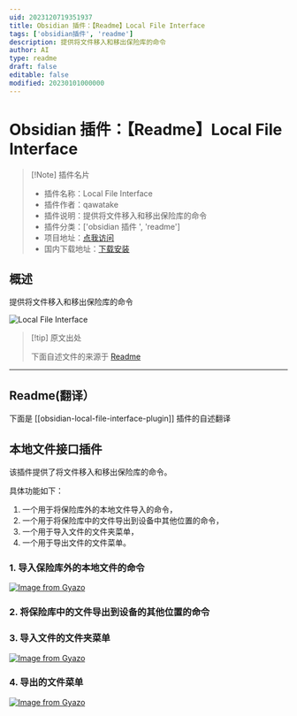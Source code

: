 ```yaml
---
uid: 2023120719351937
title: Obsidian 插件：【Readme】Local File Interface
tags: ['obsidian插件', 'readme']
description: 提供将文件移入和移出保险库的命令
author: AI
type: readme
draft: false
editable: false
modified: 20230101000000
---
```


# Obsidian 插件：【Readme】Local File Interface

> [!Note] 插件名片
> - 插件名称：Local File Interface
> - 插件作者：qawatake
> - 插件说明：提供将文件移入和移出保险库的命令
> - 插件分类：['obsidian 插件 ', 'readme']
> - 项目地址：[点我访问](https://github.com/qawatake/obsidian-local-file-interface-plugin)
> - 国内下载地址：[下载安装](https://pkmer.cn/products/plugin/pluginMarket/?obsidian-local-file-interface-plugin)

## 概述

提供将文件移入和移出保险库的命令

![Local File Interface](https://cdn.pkmer.cn/covers/obsidian-local-file-interface-plugin_new.gif)

> [!tip] 原文出处
>
>下面自述文件的来源于 [Readme](https://ghproxy.net/https://raw.githubusercontent.com/qawatake/obsidian-local-file-interface-plugin/main/README.md)
>

---

## Readme(翻译）

下面是 [[obsidian-local-file-interface-plugin]] 插件的自述翻译

## 本地文件接口插件

该插件提供了将文件移入和移出保险库的命令。

具体功能如下：

1. 一个用于将保险库外的本地文件导入的命令，
2. 一个用于将保险库中的文件导出到设备中其他位置的命令，
3. 一个用于导入文件的文件夹菜单，
4. 一个用于导出文件的文件菜单。

### 1. 导入保险库外的本地文件的命令

[![Image from Gyazo](https://cdn.pkmer.cn/covers/obsidian-local-file-interface-plugin_1_0.gif)](https://gyazo.com/0d5c5a7831ff824091869c96b6f7da5c)

### 2. 将保险库中的文件导出到设备的其他位置的命令

### 3. 导入文件的文件夹菜单

[![Image from Gyazo](https://cdn.pkmer.cn/covers/obsidian-local-file-interface-plugin_1_1.gif)](https://gyazo.com/d615c43e2bb0a000058fd2172e71e3bc)

### 4. 导出的文件菜单

[![Image from Gyazo](https://cdn.pkmer.cn/covers/obsidian-local-file-interface-plugin_1_2.gif)](https://gyazo.com/1164f3141ae81ae9ac20e4b8f9c32e8d)
